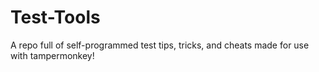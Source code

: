 # Test-Tools
A repo full of self-programmed test tips, tricks, and cheats made for use with tampermonkey!
